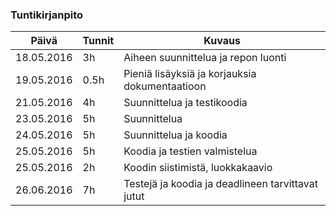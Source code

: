 ### Tuntikirjanpito
Päivä | Tunnit | Kuvaus
------- | -------- | --------
18.05.2016 | 3h | Aiheen suunnittelua ja repon luonti
19.05.2016 | 0.5h | Pieniä lisäyksiä ja korjauksia dokumentaatioon
21.05.2016 | 4h | Suunnittelua ja testikoodia
23.05.2016 | 5h | Suunnittelua
24.05.2016 | 5h | Suunnittelua ja koodia
25.05.2016 | 5h | Koodia ja testien valmistelua
25.05.2016 | 2h | Koodin siistimistä, luokkakaavio
26.06.2016 | 7h | Testejä ja koodia ja deadlineen tarvittavat jutut
